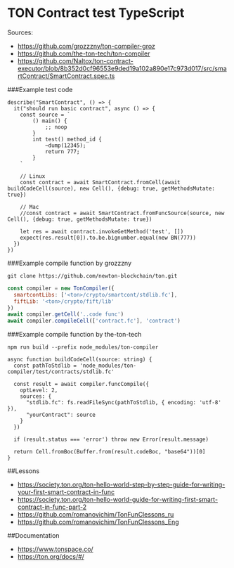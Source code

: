 # TON Contract test TypeScript

Sources:
 - https://github.com/grozzzny/ton-compiler-groz
 - https://github.com/the-ton-tech/ton-compiler
 - https://github.com/Naltox/ton-contract-executor/blob/8b352d0cf96553e9ded19a102a890e17c973d017/src/smartContract/SmartContract.spec.ts


###Example test code
```
describe("SmartContract", () => {
  it("should run basic contract", async () => {
    const source = `
        () main() {
            ;; noop
        }
        int test() method_id {
            ~dump(12345);
            return 777;
        }
    `
    
    // Linux
    const contract = await SmartContract.fromCell(await buildCodeCell(source), new Cell(), {debug: true, getMethodsMutate: true})

    // Mac
    //const contract = await SmartContract.fromFuncSource(source, new Cell(), {debug: true, getMethodsMutate: true})

    let res = await contract.invokeGetMethod('test', [])
    expect(res.result[0]).to.be.bignumber.equal(new BN(777))
  })
})
```

###Example compile function by grozzzny

```
git clone https://github.com/newton-blockchain/ton.git
```

```js
const compiler = new TonCompiler({
  smartcontLibs: ['<ton>/crypto/smartcont/stdlib.fc'],
  fiftLib: '<ton>/crypto/fift/lib'
})
await compiler.getCell('..code func')
await compiler.compileCell(['contract.fc'], 'contract')
```

###Example compile function by the-ton-tech
```
npm run build --prefix node_modules/ton-compiler
```
```
async function buildCodeCell(source: string) {
  const pathToStdlib = 'node_modules/ton-compiler/test/contracts/stdlib.fc'

  const result = await compiler.funcCompile({
    optLevel: 2,
    sources: {
      "stdlib.fc": fs.readFileSync(pathToStdlib, { encoding: 'utf-8' }),
      "yourContract": source
    }
  })

  if (result.status === 'error') throw new Error(result.message)

  return Cell.fromBoc(Buffer.from(result.codeBoc, "base64"))[0]
}
```

##Lessons
- https://society.ton.org/ton-hello-world-step-by-step-guide-for-writing-your-first-smart-contract-in-func
- https://society.ton.org/ton-hello-world-guide-for-writing-first-smart-contract-in-func-part-2
- https://github.com/romanovichim/TonFunClessons_ru
- https://github.com/romanovichim/TonFunClessons_Eng

##Documentation
- https://www.tonspace.co/
- https://ton.org/docs/#/